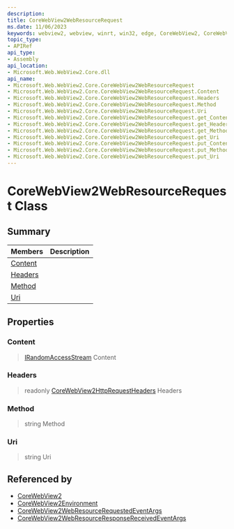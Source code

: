 ```yaml
---
description: 
title: CoreWebView2WebResourceRequest
ms.date: 11/06/2023
keywords: webview2, webview, winrt, win32, edge, CoreWebView2, CoreWebView2Controller, browser control, edge html, CoreWebView2WebResourceRequest
topic_type:
- APIRef
api_type:
- Assembly
api_location:
- Microsoft.Web.WebView2.Core.dll
api_name:
- Microsoft.Web.WebView2.Core.CoreWebView2WebResourceRequest
- Microsoft.Web.WebView2.Core.CoreWebView2WebResourceRequest.Content
- Microsoft.Web.WebView2.Core.CoreWebView2WebResourceRequest.Headers
- Microsoft.Web.WebView2.Core.CoreWebView2WebResourceRequest.Method
- Microsoft.Web.WebView2.Core.CoreWebView2WebResourceRequest.Uri
- Microsoft.Web.WebView2.Core.CoreWebView2WebResourceRequest.get_Content
- Microsoft.Web.WebView2.Core.CoreWebView2WebResourceRequest.get_Headers
- Microsoft.Web.WebView2.Core.CoreWebView2WebResourceRequest.get_Method
- Microsoft.Web.WebView2.Core.CoreWebView2WebResourceRequest.get_Uri
- Microsoft.Web.WebView2.Core.CoreWebView2WebResourceRequest.put_Content
- Microsoft.Web.WebView2.Core.CoreWebView2WebResourceRequest.put_Method
- Microsoft.Web.WebView2.Core.CoreWebView2WebResourceRequest.put_Uri
---
```


# CoreWebView2WebResourceRequest Class



## Summary

Members|Description
--|--
[Content](#content) | 
[Headers](#headers) | 
[Method](#method) | 
[Uri](#uri) | 

## Properties

### Content

>  [IRandomAccessStream](/uwp/api/Windows.Storage.Streams.IRandomAccessStream) Content

### Headers

> readonly  [CoreWebView2HttpRequestHeaders](corewebview2httprequestheaders.md) Headers

### Method

>  string Method

### Uri

>  string Uri






## Referenced by

- [CoreWebView2](corewebview2.md)
- [CoreWebView2Environment](corewebview2environment.md)
- [CoreWebView2WebResourceRequestedEventArgs](corewebview2webresourcerequestedeventargs.md)
- [CoreWebView2WebResourceResponseReceivedEventArgs](corewebview2webresourceresponsereceivedeventargs.md)
